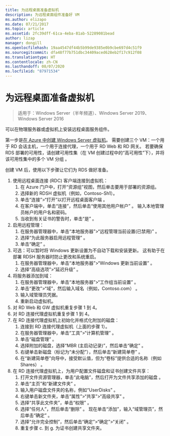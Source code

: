 ```yaml
---
title: 为远程桌面准备虚拟机
description: 为远程桌面组件准备好 VM
ms.author: elizapo
ms.date: 07/21/2017
ms.topic: article
ms.assetid: 2fc39dff-61ca-4eba-81ab-52289081bead
author: lizap
manager: dongill
ms.openlocfilehash: 19aa4547df44b5b99de9385e0b9cbe697d4c51f9
ms.sourcegitcommit: dfa48f77b751dbc34409aced628eb2f17c912f08
ms.translationtype: HT
ms.contentlocale: zh-CN
ms.lasthandoff: 08/07/2020
ms.locfileid: "87971534"
---
```

# <a name="prepare-your-virtual-machines-for-remote-desktop"></a>为远程桌面准备虚拟机

>适用于：Windows Server（半年频道）、Windows Server 2019、Windows Server 2016

可以在物理服务器或虚拟机上安装远程桌面服务组件。

第一步是[在 Azure 中创建 Windows Server 虚拟机](/azure/virtual-machines/windows/quick-create-portal)。 需要创建三个 VM：一个用于 RD 会话主机，一个用于连接代理，一个用于 RD Web 和 RD 网关。 若要确保 RDS 部署的可用性，请创建可用性集（在 VM 创建过程中的“高可用性”下），并将该可用性集中的多个 VM 分组  。

创建 VM 后，使用以下步骤让它们为 RDS 做好准备。

1.  使用远程桌面连接 (RDC) 客户端连接到虚拟机：
    1.  在 Azure 门户中，打开“资源组”视图，然后单击要用于部署的资源组。
    2.  选择新的 RDSH 虚拟机（例如，Contoso-Sh1）。
    3.  单击“连接”>“打开”以打开远程桌面客户端  。
    4.  在客户端中，单击“连接”，然后单击“使用其他用户帐户”   。 输入本地管理员帐户的用户名和密码。
    5.  当收到有关证书的警告时，单击“是”  。
2.  启用远程管理：
    1.  在服务器管理器中，单击“本地服务器”>“远程管理当前设置(已禁用)”  。
    2.  选择“为此服务器启用远程管理”  。
    3.  单击“确定”  。
3.  可选：可以暂时将 Windows 更新设置为不自动下载和安装更新。 这有助于在部署 RDSH 服务器时防止更改和系统重启。
    1.  在服务器管理器中，单击“本地服务器”>“Windows 更新当前设置”  。
    2.  选择“高级选项”>“延迟升级”  。
4.  将服务器添加到域：
    1.  在服务器管理器中，单击“本地服务器”>“工作组当前设置”  。
    2.  单击“更改”>“域”，然后输入域名（例如，Contoso.com）  。
    3.  输入域管理员凭据。
    4.  重新启动虚拟机。
5.  对 RD Web 和 GW 虚拟机重复步骤 1 到 4。
6.  对 RD 连接代理虚拟机重复步骤 1 到 4。
7.  在 RD 连接代理虚拟机上初始化并格式化附加的磁盘：
    1.  连接到 RD 连接代理虚拟机（上面的步骤 1）。
    2.  在服务器管理器中，单击“工具”>“计算机管理”  。
    3.  单击“磁盘管理”  。
    4.  选择附加的磁盘，选择“MBR (主启动记录)”，然后单击“确定”   。
    5.  右键单击新磁盘（标记为“未分配”），然后单击“新建简单卷”   。
    6.  在“新建简单卷”向导中，接受默认值，但为“卷标”提供合适的名称（例如 Shares）   。
8.  在 RD 连接代理虚拟机上，为用户配置文件磁盘和证书创建文件共享：
    1.  打开文件资源管理器，单击“此电脑”，然后打开为文件共享添加的磁盘  。
    2.  单击“主页”和“新建文件夹”   。
    3.  输入用户磁盘文件夹的名称，例如“UserDisks”  。
    4.  右键单击新文件夹，单击“属性”>“共享”>“高级共享”  。
    5.  选择“共享此文件夹”，单击“权限”   。
    6.  选择“任何人”，然后单击“删除”   。 现在单击“添加”，输入“域管理员”，然后单击“确定”    。
    7.  选择“允许完全控制”，然后单击“确定”>“确定”>“关闭”   。
    8.  重复步骤 c. 到 g. 为证书创建共享文件夹。


